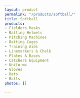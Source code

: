 ```yaml
---
layout: product
permalink: "/products/softball/"
title: Softball
products:
- Fielders Masks
- Batting Helmets
- Pitching Machines
- Batting Cages
- Training Aids
- Linemarkers & Chalk
- Plates & Bases
- Catchers Equipment
- Uniforms
- Gloves
- Bats
- Balls
photos: []

---
```

